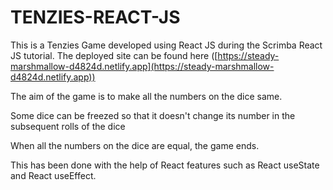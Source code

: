 # TENZIES-REACT-JS

This is a Tenzies Game developed using React JS during the Scrimba React JS tutorial. The deployed site can be found here ([https://steady-marshmallow-d4824d.netlify.app](https://steady-marshmallow-d4824d.netlify.app))

The aim of the game is to make all the numbers on the dice same.

Some dice can be freezed so that it doesn't change its number in the subsequent rolls of the dice

When all the numbers on the dice are equal, the game ends.

This has been done with the help of React features such as React useState and React useEffect.
